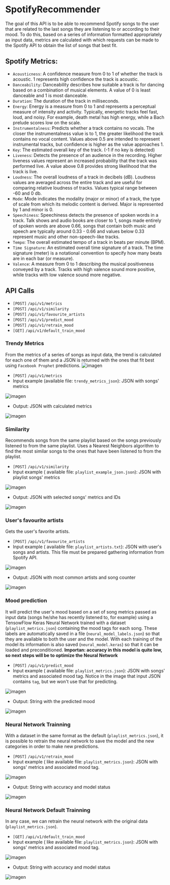 # SpotifyRecommender
The goal of this API is to be able to recommend Spotify songs to the user that are related to the last songs they are listening to or according to their mood. To do this, based on a series of information formatted appropriately as input data, metrics are calculated with which requests can be made to the Spotify API to obtain the list of songs that best fit.

## Spotify Metrics:
- `Acousticness`: A confidence measure from 0 to 1 of whether the track is acoustic. 1 represents high confidence the track is acoustic.
- `Danceability`: Danceability describes how suitable a track is for dancing based on a combination of musical elements. A value of 0 is least danceable and 1 is most danceable.
- `Duration`: The duration of the track in milliseconds.
- `Energy`: Energy is a measure from 0 to 1 and represents a perceptual measure of intensity and activity. Typically, energetic tracks feel fast, loud, and noisy. For example, death metal has high energy, while a Bach prelude scores low on the scale.
- `Instrumentalness`: Predicts whether a track contains no vocals. The closer the instrumentalness value is to 1, the greater likelihood the track contains no vocal content. Values above 0.5 are intended to represent instrumental tracks, but confidence is higher as the value approaches 1.
- `Key`: The estimated overall key of the track. (-1 if no key is detected)
- `Liveness`: Detects the presence of an audience in the recording. Higher liveness values represent an increased probability that the track was performed live. A value above 0.8 provides strong likelihood that the track is live.
- `Loudness`: The overall loudness of a track in decibels (dB). Loudness values are averaged across the entire track and are useful for comparing relative loudness of tracks. Values typical range between -60 and 0 db.
- `Mode`: Mode indicates the modality (major or minor) of a track, the type of scale from which its melodic content is derived. Major is represented by 1 and minor is 0.
- `Speechiness`: Speechiness detects the presence of spoken words in a track. Talk shows and audio books are closer to 1, songs made entirely of spoken words are above 0.66, songs that contain both music and speech are typically around 0.33 - 0.66 and values below 0.33 represent music and other non-speech-like tracks.
- `Tempo`: The overall estimated tempo of a track in beats per minute (BPM).
- `Time Signature`: An estimated overall time signature of a track. The time signature (meter) is a notational convention to specify how many beats are in each bar (or measure).
- `Valence`: A measure from 0 to 1 describing the musical positiveness conveyed by a track. Tracks with high valence sound more positive, while tracks with low valence sound more negative.
    
## API Calls

- `[POST]` `/api/v1/metrics`
- `[POST]` `/api/v1/similarity`
- `[POST]` `/api/v1/favourite_artists`
- `[POST]` `/api/v1/predict_mood`
- `[POST]` `/api/v1/retrain_mood`
- `[GET]` `/api/v1/default_train_mood`

### Trendy Metrics
From the metrics of a series of songs as input data, the trend is calculated for each one of them and a JSON is returned with the ones that fit best using `Facebook Prophet` predictions.
![imagen](https://github.com/marcosmarinalopez/SpotifyRecommender/assets/12278720/3a25d289-776b-4d68-9f4a-f5201a00e396)

- `[POST]` `/api/v1/metrics`
- Input example (available file: `trendy_metrics_json`): JSON with songs' metrics

![imagen](https://github.com/marcosmarinalopez/SpotifyRecommender/assets/12278720/4798910c-2b81-4c0e-9d0a-a9618cd67da8)

- Output: JSON with calculated metrics

![imagen](https://github.com/marcosmarinalopez/SpotifyRecommender/assets/12278720/29d73acb-28c0-4854-be39-330bc26c577a)


### Similarity
Recommends songs from the same playlist based on the songs previously listened to from the same playlist. Uses a Nearest Neighbors algorithm to find the most similar songs to the ones that have been listened to from the playlist. 
- `[POST]` `/api/v1/similarity`
- Input example ( available file: `playlist_example_json.json`): JSON with playlist songs' metrics
 
![imagen](https://github.com/marcosmarinalopez/SpotifyRecommender/assets/12278720/cc0d19e4-9f51-476c-9b71-224a18afb916)

- Output: JSON with selected songs' metrics and IDs

![imagen](https://github.com/marcosmarinalopez/SpotifyRecommender/assets/12278720/618f0df1-fb85-494b-97ff-b8427311b534)

  
### User's favourite artists
Gets the user's favorite artists.
- `[POST]` `/api/v1/favourite_artists`
- Input example ( available file: `playlist_artists.txt`): JSON with user's songs and artists. This file must be prepared gathering information from Spotify API.
 
![imagen](https://github.com/marcosmarinalopez/SpotifyRecommender/assets/12278720/d65bb8a9-eca2-4c87-9855-216dbe7da0e1)


- Output: JSON with most common artists and song counter

![imagen](https://github.com/marcosmarinalopez/SpotifyRecommender/assets/12278720/e8418264-c161-47b8-9103-7d4bcdcbc423)


### Mood prediction
It will predict the user's mood based on a set of song metrics passed as input data (songs he/she has recently listened to, for example) using a TensowFlow Keras Neural Network trained with a dataset (`playlist_metrics.json`) containing the mood tags for each song. These labels are automatically saved in a file (`neural_model_labels.json`) so that they are available to both the user and the model. With each training of the model its information is also saved (`neural_model.keras`) so that it can be loaded and preconditioned. **Importan: accuracy in this model is quite low, so next steps will be to optimize the Neural Network**
- `[POST]` `/api/v1/predict_mood`
- Input example ( available file: `playlist_metrics.json`): JSON with songs' metrics and associated mood tag. Notice in the image that input JSON contains `tag`, but we won't use that for predicting.

![imagen](https://github.com/marcosmarinalopez/SpotifyRecommender/assets/12278720/04af4ea5-1c1c-45fd-95ca-d04fa6ace090)

- Output: String with the predicted mood

![imagen](https://github.com/marcosmarinalopez/SpotifyRecommender/assets/12278720/fe357bca-e989-4ca8-bcde-a1cee7fc126a)



### Neural Network Trainning
With a dataset in the same format as the default (`playlist_metrics.json`), it is possible to retrain the neural network to save the model and the new categories in order to make new predictions.
- `[POST]` `/api/v1/retrain_mood`
- Input example ( like available file: `playlist_metrics.json`): JSON with songs' metrics and associated mood tag.

![imagen](https://github.com/marcosmarinalopez/SpotifyRecommender/assets/12278720/04af4ea5-1c1c-45fd-95ca-d04fa6ace090)

- Output: String with accuracy and model status

![imagen](https://github.com/marcosmarinalopez/SpotifyRecommender/assets/12278720/febf085e-4199-4dc8-a030-2f8389e92465)


### Neural Network Default Trainning
In any case, we can retrain the neural network with the original data (`playlist_metrics.json`).
- `[GET]` `/api/v1/default_train_mood`
- Input example ( like available file: `playlist_metrics.json`): JSON with songs' metrics and associated mood tag.

![imagen](https://github.com/marcosmarinalopez/SpotifyRecommender/assets/12278720/04af4ea5-1c1c-45fd-95ca-d04fa6ace090)

- Output: String with accuracy and model status

![imagen](https://github.com/marcosmarinalopez/SpotifyRecommender/assets/12278720/febf085e-4199-4dc8-a030-2f8389e92465)

